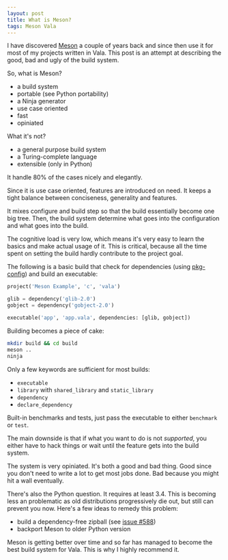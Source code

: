 ```yaml
---
layout: post
title: What is Meson?
tags: Meson Vala
---
```


I have discovered [Meson][1] a couple of years back and since then use it for most
of my projects written in Vala. This post is an attempt at describing the good,
bad and ugly of the build system.

So, what is Meson?

 - a build system
 - portable (see Python portability)
 - a Ninja generator
 - use case oriented
 - fast
 - opiniated

What it's not?

 - a general purpose build system
 - a Turing-complete language
 - extensible (only in Python)

It handle 80% of the cases nicely and elegantly.

Since it is use case oriented, features are introduced on need. It keeps
a tight balance between conciseness, generality and features.

It mixes configure and build step so that the build essentially become one big
tree. Then, the build system determine what goes into the configuration and what
goes into the build.

The cognitive load is very low, which means it's very easy to learn the basics
and make actual usage of it. This is critical, because all the time spent on
setting the build hardly contribute to the project goal.

The following is a basic build that check for dependencies (using
[pkg-config][2]) and build an executable:


```python
project('Meson Example', 'c', 'vala')

glib = dependency('glib-2.0')
gobject = dependency('gobject-2.0')

executable('app', 'app.vala', dependencies: [glib, gobject])
```

Building becomes a piece of cake:

```bash
mkdir build && cd build
meson ..
ninja
```

Only a few keywords are sufficient for most builds:

 - `executable`
 - `library` with `shared_library` and `static_library`
 - `dependency`
 - `declare_dependency`

Built-in benchmarks and tests, just pass the executable to either `benchmark`
or `test`.

The main downside is that if what you want to do is not *supported*, you either
have to hack things or wait until the feature gets into the build system.

The system is very opiniated. It's both a good and bad thing. Good since you
don't need to write a lot to get most jobs done. Bad because you might hit
a wall eventually.

There's also the Python question. It requires at least 3.4. This is becoming
less an problematic as old distributions progressively die out, but still can
prevent you now. Here's a few ideas to remedy this problem:

 - build a dependency-free zipball (see [issue #588][3])
 - backport Meson to older Python version

Meson is getting better over time and so far has managed to become the best
build system for Vala. This is why I highly recommend it.

[1]: http://mesonbuild.com/
[2]: https://www.freedesktop.org/wiki/Software/pkg-config/
[3]: https://github.com/mesonbuild/meson/issues/588
